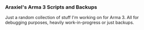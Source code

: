 ### Araxiel's Arma 3 Scripts and Backups
Just a random collection of stuff I'm working on for Arma 3. 
All for debugging purposes, heavily work-in-progress or just backups.
